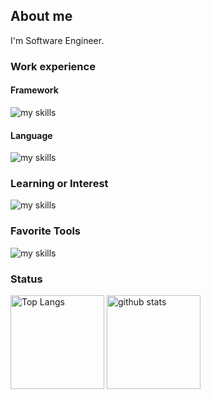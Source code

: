 ## About me
I'm Software Engineer.

### Work experience

#### Framework
<img alt="my skills" src="https://skillicons.dev/icons?theme=light&perline=8&i=spring,flutter" />

#### Language
<img alt="my skills" src="https://skillicons.dev/icons?theme=light&perline=8&i=java,dart,solidity" />

### Learning or Interest
<img alt="my skills" src="https://skillicons.dev/icons?theme=light&perline=8&i=aws,firebase,html,figma" />

### Favorite Tools
<img alt="my skills" src="https://skillicons.dev/icons?theme=light&perline=8&i=idea,vscode" />

### Status

<p align="left"> 
  <img alt="Top Langs" height="150px" src="https://github-readme-stats.vercel.app/api/top-langs/?username=wataruxun&layout=compact&show_icons=true" />
  <img alt="github stats" height="150px" src="https://github-readme-stats.vercel.app/api?username=wataruxun" />
</p>


<!--
**wataruxun/wataruxun** is a ✨ _special_ ✨ repository because its `README.md` (this file) appears on your GitHub profile.

Here are some ideas to get you started:

- 🔭 I’m currently working on ...
- 🌱 I’m currently learning ...
- 👯 I’m looking to collaborate on ...
- 🤔 I’m looking for help with ...
- 💬 Ask me about ...
- 📫 How to reach me: ...
- 😄 Pronouns: ...
- ⚡ Fun fact: ...
-->

